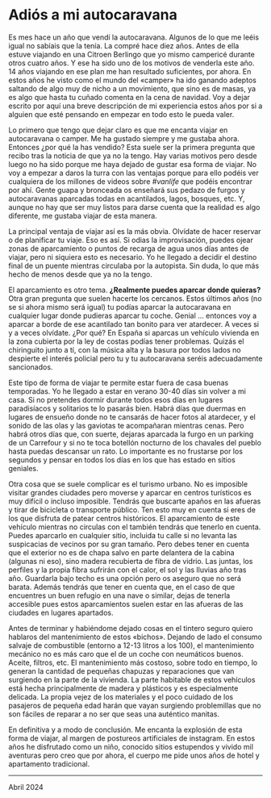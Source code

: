 
# Adiós a mi autocaravana

Es mes hace un año que vendí la autocaravana. Algunos de lo que me leéis igual no sabíais que la tenía. La compré hace diez años. Antes de ella estuve viajando en una Citroen Berlingo que yo mismo campericé durante otros cuatro años. Y ese ha sido uno de los motivos de venderla este año. 14 años viajando en ese plan me han resultado suficientes, por ahora. En estos años he visto como el mundo del «camper» ha ido ganando adeptos saltando de algo muy de nicho a un movimiento, que sino es de masas, ya es algo que hasta tu cuñado comenta en la cena de navidad. Voy a dejar escrito por aquí una breve descripción de mi experiencia estos años por si a  alguien que esté pensando en empezar en todo esto le pueda valer.

Lo primero que tengo que dejar claro es que me encanta viajar en autocaravana o camper. Me ha gustado siempre y me gustaba ahora. Entonces ¿por qué la has vendido? Esta suele ser la primera pregunta que recibo tras la noticia de que ya no la tengo. Hay varias motivos pero desde luego no ha sido porque me haya dejado de gustar esa forma de viajar. No voy a empezar a daros la turra con las ventajas porque para ello podéis ver cualquiera de los millones de videos sobre *#vanlife* que podéis encontrar por ahí. Gente guapa y bronceada os enseñará sus pedazo de furgos y autocaravanas aparcadas todas en acantilados, lagos, bosques, etc. Y, aunque no hay que ser muy listos para darse cuenta que la realidad es algo diferente, me gustaba viajar de esta manera. 

La principal ventaja de viajar así es la más obvia. Olvídate de hacer reservar o de planificar tu viaje. Eso es así. Si odias la improvisación, puedes ojear zonas de aparcamiento o puntos de recarga de agua unos días antes de viajar, pero ni siquiera esto es necesario. Yo he llegado a decidir el destino final de un puente mientras circulaba por la autopista. Sin duda, lo que más hecho de menos desde que ya no la tengo. 

El aparcamiento es otro tema. **¿Realmente puedes aparcar donde quieras?** Otra gran pregunta que suelen hacerte los cercanos. Estos últimos años (no se si ahora mismo será igual) tu podías aparcar la autocaravana en cualquier lugar donde pudieras aparcar tu coche. Genial ... entonces voy a aparcar a borde de ese acantilado tan bonito para ver atardecer. A veces si y a veces olvídate. ¿Por qué? En España si aparcas un vehículo vivienda en la zona cubierta por la ley de costas podías tener problemas. Quizás el chiringuito junto a tí, con la música alta y la basura por todos lados no despierte el interés policial pero tu y tu autocaravana seréis adecuadamente sancionados. 

Este tipo de forma de viajar te permite estar fuera de casa buenas temporadas. Yo he llegado a estar en verano 30-40 días sin volver a mi casa. Si no pretendes dormir durante todos esos días en lugares paradisíacos y solitarios te lo pasarás bien. Habrá días que duermas en lugares de ensueño donde no te cansarás de hacer fotos al atardecer, y el sonido de las olas y las gaviotas te acompañaran mientras cenas. Pero habrá otros días que, con suerte, dejaras aparcada la furgo en un parking de un Carrefour y si no te toca botellón nocturno de los chavales del pueblo hasta puedas descansar un rato. Lo importante es no frustarse por los segundos y pensar en todos los días en los que has estado en sitios geniales.

Otra cosa que se suele complicar es el turismo urbano. No es imposible visitar grandes ciudades pero moverse y aparcar en centros turísticos es muy difícil o incluso imposible. Tendrás que buscarte apaños en las afueras y tirar de bicicleta o transporte público. Ten esto muy en cuenta si eres de los que disfruta de patear centros históricos. El aparcamiento de este vehículo mientras no circulas con el también tendrás que tenerlo en cuenta. Puedes aparcarlo en cualquier sitio, incluida tu calle si no levanta las suspicacias de vecinos por su gran tamaño. Pero debes tener en cuenta que el exterior no es de chapa salvo en parte delantera de la cabina (algunas ni eso), sino madera recubierta de fibra de vidrio. Las juntas, los perfiles y la propia fibra sufrirán con el calor, el sol y las lluvias año tras año. Guardarla bajo techo es una opción pero os aseguro que no será barata. Además tendrás que tener en cuenta que, en el caso de que encuentres un buen refugio en una nave o similar, dejas de tenerla accesible pues estos aparcamientos suelen estar en las afueras de las ciudades en lugares apartados.

Antes de terminar y habiéndome dejado cosas en el tintero seguro quiero hablaros del mantenimiento de estos «bichos». Dejando de lado el consumo salvaje de combustible (entorno a 12-13 litros a los 100), el mantenimiento mecánico no es más caro que el de un coche con neumáticos buenos. Aceite, filtros, etc. El mantenimiento más costoso, sobre todo en tiempo, lo generan la cantidad de pequeñas chapuzas y reparaciones que van surgiendo en la parte de la vivienda. La parte habitable de estos vehículos está hecha principalmente de madera y plásticos y es especialmente delicada. La propia vejez de los materiales y el poco cuidado de los pasajeros de pequeña edad harán que vayan surgiendo problemillas que no son fáciles de reparar a no ser que seas una auténtico manitas. 

En definitiva y a modo de conclusión. Me encanta la explosión de esta forma de viajar, al margen de postureos artificiales de instagram. En estos años he disfrutado como un niño, conocido sitios estupendos y vivido mil aventuras pero creo que por ahora, el cuerpo me pide unos años de hotel y apartamento tradicional.

---

Abril 2024



